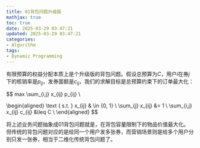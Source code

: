 ```yaml
---
title: 01背包问题升级版
mathjax: true
toc: true
date: 2025-03-29 03:47:21
updated: 2025-03-29 03:47:21
categories:
- Algorithm
tags:
- Dynamic Programming
---
```

有限预算的权益分配本质上是个升级版的背包问题。假设总预算为$C$，用户$i$在券$j$下的核销率是$p_{ij}$，发券面额是$c_{ij}$，我们的求解目标是总预算约束下的订单最大化：

<!--more-->

$$
max \sum_{i,j} x_{ij} p_{ij} \\

\begin{aligned}
\text { s.t. } x_{ij} & \in \{0, 1\} \\
\sum_{j} x_{ij} &= 1 \\
\sum_{i,j} x_{ij} c_{ij} &\leq C \\
\end{aligned}
$$

将上述业务问题抽象成01背包问题就是，在背包容量限制下的物品价值最大化。但传统的背包问题对应的是给同一个用户发多张券，而营销场景则是给多个用户分别只发一张券，相当于二维化传统背包问题了。